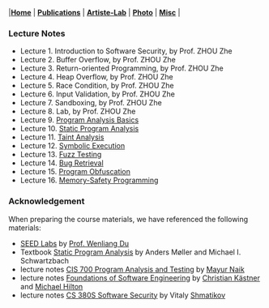 |[<b>Home</b>](https://hxuhack.github.io/) | [<b>Publications</b>](publication/list) | [<b>Artiste-Lab</b>](lab/page) | [<b>Photo</b>](photo/page) | [<b>Misc</b>](misc/list) |

### Lecture Notes
- Lecture 1. Introduction to Software Security, by Prof. ZHOU Zhe
- Lecture 2. Buffer Overflow, by Prof. ZHOU Zhe
- Lecture 3. Return-oriented Programming, by Prof. ZHOU Zhe
- Lecture 4. Heap Overflow, by Prof. ZHOU Zhe
- Lecture 5. Race Condition, by Prof. ZHOU Zhe
- Lecture 6. Input Validation, by Prof. ZHOU Zhe
- Lecture 7. Sandboxing, by Prof. ZHOU Zhe
- Lecture 8. Lab, by Prof. ZHOU Zhe
- Lecture 9. [Program Analysis Basics](software_sec/Chp06.1-ProgramAnalysis.pptx)
- Lecture 10. [Static Program Analysis](software_sec/Chp06.2-StaticAnalysis.pptx)
- Lecture 11. [Taint Analysis](software_sec/Chp06.3-TaintAnalysis.pptx)
- Lecture 12. [Symbolic Execution](software_sec/Chp06.4-SymbolicExecution.pptx)
- Lecture 13. [Fuzz Testing](software_sec/Chp06.5-FuzzTesting.pptx)
- Lecture 14. [Bug Retrieval](software_sec/Chp06.6-BugSearch.pptx)
- Lecture 15. [Program Obfuscation](software_sec/Chp07.1-Obfuscation.pptx)
- Lecture 16. [Memory-Safety Programming](software_sec/Chp08.1-Rust.pptx)


### Acknowledgement
When preparing the course materials, we have referenced the following materials:
- [SEED Labs](https://seedsecuritylabs.org/index.html) by [Prof. Wenliang Du](http://www.cis.syr.edu/~wedu/)
- Textbook [Static Program Analysis](https://cs.au.dk/~amoeller/spa/) by Anders Møller and Michael I. Schwartzbach
- lecture notes [CIS 700 Program Analysis and Testing](https://www.cis.upenn.edu/~mhnaik/edu/cis700/index.html) by [Mayur Naik](https://www.cis.upenn.edu/~mhnaik/)
- lecture notes [Foundations of Software Engineering](https://www.cs.cmu.edu/~ckaestne/15313/2018/index.html) by [Christian Kästner](http://www.cs.cmu.edu/%7Eckaestne/) and [Michael Hilton](https://www.cs.cmu.edu/%7Emhilton/)
- lecture notes [CS 380S Software Security](http://www.cs.utexas.edu/~shmat/courses/cs380s_fall09/cs380s_notes.html) by Vitaly [Shmatikov](http://www.cs.cornell.edu/~shmat/) 
